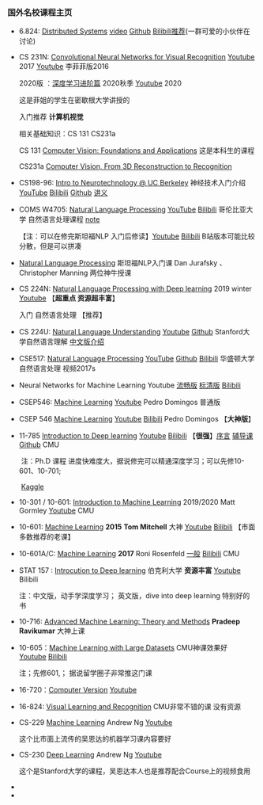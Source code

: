 ### 国外名校课程主页



- 6.824: [Distributed Systems](https://pdos.csail.mit.edu/6.824/schedule.html)     [video](https://www.youtube.com/channel/UC_7WrbZTCODu1o_kfUMq88g/videos?view=0&sort=da&flow=grid)  [Github](https://github.com/chaozh/MIT-6.824)   [Bilibili推荐](https://www.bilibili.com/video/BV1R7411t71W?)(一群可爱的小伙伴在讨论) 

- CS 231N: [Convolutional Neural Networks for Visual Recognition](http://cs231n.stanford.edu/)  [Youtube](https://www.youtube.com/playlist?list=PLC1qU-LWwrF64f4QKQT-Vg5Wr4qEE1Zxk) 2017     [Youtube](https://www.youtube.com/watch?v=NfnWJUyUJYU&list=PLkt2uSq6rBVctENoVBg1TpCC7OQi31AlC) 李菲菲版2016 

   2020版 ：[深度学习进阶篇](https://web.eecs.umich.edu/~justincj/teaching/eecs498/FA2020/) 2020秋季    [Youtube](https://www.youtube.com/playlist?list=PL5-TkQAfAZFbzxjBHtzdVCWE0Zbhomg7r)  2020

    这是菲姐的学生在密歇根大学讲授的

   入门推荐 **计算机视觉**

   相关基础知识：CS 131    CS231a

   CS 131 [Computer Vision: Foundations and Applications](http://vision.stanford.edu/teaching/cs131_fall1920/index.html)  这是本科生的课程

   CS231a [Computer Vision, From 3D Reconstruction to Recognition](http://web.stanford.edu/class/cs231a/)   

- CS198-96: [Intro to Neurotechnology @ UC Berkeley](https://www2.eecs.berkeley.edu/Courses/CS198_4097/)  神经技术入门介绍[YouTube](https://www.youtube.com/playlist?list=PL1ukmPI3TksNOL-NHTEyzZZgxb3jpkOuE)  [Bilibili](https://www.bilibili.com/video/BV1E54y1d7RB/)  [Github](https://github.com/neurotech-berkeley/neurotech-course)   [讲义](https://docs.google.com/document/d/1RNY-i1McHvnUqbty7TlWxkoekqouRAe-HznR-ZPzUc0/edit) 

- COMS W4705: [Natural Language Processing](http://www.cs.columbia.edu/~mcollins/cs4705-spring2019/)    [YouTube](https://www.youtube.com/watch?v=Mth8jpaVFEo&list=PLA212ij5XG8OTDRl8IWFiJgHR9Ve2k9pv)  [Bilibili](https://www.bilibili.com/video/BV1wW411d7TX?from=search&seid=8184191016815587739)  哥伦比亚大学 自然语言处理课程  [note](https://haelchan.me/2018/03/31/NLP-note/) 

  【注：可以在修完斯坦福NLP 入门后修读】[Youtube](https://www.youtube.com/watch?v=3Dt_yh1mf_U&list=PLQiyVNMpDLKnZYBTUOlSI9mi9wAErFtFm)  [Bilibili](https://www.bilibili.com/video/BV1qE411K7Ya)  B站版本可能比较分散，但是可以拼凑

- [Natural Language Processing](https://www.youtube.com/watch?v=3Dt_yh1mf_U&list=PLQiyVNMpDLKnZYBTUOlSI9mi9wAErFtFm)   斯坦福NLP入门课  Dan Jurafsky 、 Christopher Manning  两位神牛授课

- CS 224N:  [Natural Language Processing with Deep learning](http://web.stanford.edu/class/cs224n/index.html) 2019 winter   [Youtube](https://www.youtube.com/watch?v=8rXD5-xhemo&list=PLoROMvodv4rOhcuXMZkNm7j3fVwBBY42z) 【**超重点 资源超丰富**】

   入门  自然语言处理  【推荐】

- CS 224U:  [Natural Language Understanding](https://web.stanford.edu/class/cs224u/)  [Youtube](https://www.youtube.com/watch?v=tZ_Jrc_nRJY&list=PLoROMvodv4rObpMCir6rNNUlFAn56Js20)  [Github](https://github.com/cgpotts/cs224u/)   Stanford大学自然语言理解   [中文版介绍](https://www.jiqizhixin.com/articles/2019-06-20-7)

- CSE517: [Natural Language Processing](https://courses.cs.washington.edu/courses/cse517/)   [YouTube](https://www.youtube.com/watch?v=p1EQbdMfbPQ&list=PLvFmynm6qnjC-XymS43jL3uEKqFxPINh3) [Github](https://github.com/Njanderson/NLP)  [Bilibili](https://www.bilibili.com/video/BV1JW411j7Bx?from=search&seid=12402103209853975862)  华盛顿大学自然语言处理 视频2017s

- Neural Networks for Machine Learning   Youtube [流畅版](https://www.youtube.com/watch?v=2fRnHVVLf1Y&list=PLiPvV5TNogxKKwvKb1RKwkq2hm7ZvpHz0)  [标清版](https://www.youtube.com/watch?v=OVwEeSsSCHE&list=PLLssT5z_DsK_gyrQ_biidwvPYCRNGI3iv)  [Bilibili](https://www.bilibili.com/video/BV13k4y1o7NA?p=67)  

- CSEP546: [Machine Learning](https://courses.cs.washington.edu/courses/csep546/)  [Youtube](https://www.youtube.com/watch?v=R89NEDPmFvU&list=PLrQmbzbRJ5mwdQ5jzI7NxJ9NjZ5LJNWu2)   Pedro Domingos 普通版

- CSEP 546 [Machine Learning](https://courses.cs.washington.edu/courses/csep546/17au/)  [Youtube](https://www.youtube.com/user/UWCSE/playlists?shelf_id=16&sort=dd&view=50)  [Bilibili](https://www.bilibili.com/video/BV1R541147oQ)  Pedro Domingos 【**大神版**】

- 11-785 [Introduction to Deep learning](http://deeplearning.cs.cmu.edu/)   [Youtube](https://www.youtube.com/watch?v=0Oqpax2Q2hc&list=PLp-0K3kfddPzCnS4CqKphh-zT3aDwybDe) [Bilibili](https://www.bilibili.com/video/BV137411s7Mt/?spm_id_from=333.788.videocard.1)  【**很强**】[序言](https://www.youtube.com/watch?v=b7h_XblF7SE&list=PLp-0K3kfddPx8oNXP7edGrMVoUOk6ri9L)  [辅导课](https://www.youtube.com/watch?v=KrCp_yPVOxs&list=PLp-0K3kfddPwEwFEWePq10blIIneuP8ox)  [Github](https://github.com/Eurus-Holmes/CMU11-785)  CMU

  ​            注：Ph.D 课程  进度快难度大，据说修完可以精通深度学习；可以先修10-601、10-701;

  ​                    [Kaggle](https://www.kaggle.com/c/11-785-s20-hw2p2-classification/data)   

- 10-301 / 10-601: [Introduction to Machine Learning](http://www.cs.cmu.edu/~mgormley/courses/10601/schedule.html)  2019/2020   Matt Gormley  [Youtube](https://www.youtube.com/watch?v=dWBFGglu7qQ&list=PLpqQKYIU-snAPM89YPPwyQ9xdaiAdoouk)  CMU

- 10-601: [Machine Learning](http://www.cs.cmu.edu/~ninamf/courses/601sp15/lectures.shtml)  **2015**  **Tom Mitchell** 大神  [Youtube](https://www.youtube.com/watch?v=m4NlfvrRCdg&list=PLAJ0alZrN8rD63LD0FkzKFiFgkOmEtltQ)  [Bilibili](https://www.bilibili.com/video/BV1F7411478b?from=search&seid=7276132391283275592)  【市面多数推荐的老课】

- 10-601A/C: [Machine Learning](https://www.cs.cmu.edu/~roni/10601/)   **2017**  Roni Rosenfeld  <u>一般</u>  [Bilibili](https://www.bilibili.com/video/BV1Zb411L7dZ?from=search&seid=11270109675212267214)  CMU

- STAT 157 :  [Introcution to Deep learning](https://courses.d2l.ai/berkeley-stat-157/index.html) 伯克利大学  **资源丰富**  [Youtube](https://www.youtube.com/playlist?list=PLZSO_6-bSqHQHBCoGaObUljoXAyyqhpFW)   Bilibili

   注：中文版，动手学深度学习； 英文版，dive into deep learning 特别好的书

- 10-716:  [Advanced Machine Learning: Theory and Methods](http://www.cs.cmu.edu/~pradeepr/716/) **Pradeep Ravikumar** 大神上课

- 10-605：[Machine Learning with Large Datasets](http://curtis.ml.cmu.edu/w/courses/index.php/Machine_Learning_with_Large_Datasets_10-605_in_Fall_2017)  CMU神课效果好  [Youtube](https://www.youtube.com/playlist?list=PLnfBqXRW5MRhPtfkadfwQ0VcuSi2IwEcW)  [Bilibili](https://www.bilibili.com/video/BV1N7411t7Y8?from=search&seid=2682728400287774167)

  注；先修601,；   据说留学圈子非常推这门课

- 16-720：[Computer Version](http://ci2cv.net/16720b/)  [Youtube](https://www.youtube.com/watch?v=Z_YNkw65gp8&list=PLcXJymqaE9POnU3bVmCVMmtSXzCpcj28T)  

- 16-824:  [Visual Learning and Recognition](https://sites.google.com/andrew.cmu.edu/16-824spring2020/)  CMU非常不错的课  没有资源 

- CS-229  [Machine Learning](http://cs229.stanford.edu/)  Andrew Ng  [Youtube](https://www.youtube.com/playlist?list=PLoROMvodv4rMiGQp3WXShtMGgzqpfVfbU)  

  这个比市面上流传的吴恩达的机器学习课内容要好

- CS-230  [Deep Learning](https://cs230.stanford.edu/) Andrew Ng [Youtube](https://www.youtube.com/watch?v=PySo_6S4ZAg&list=PLoROMvodv4rOABXSygHTsbvUz4G_YQhOb)  

  这个是Stanford大学的课程，吴恩达本人也是推荐配合Course上的视频食用

- 

- 

  

  ​                    

  

  

  



​      